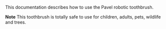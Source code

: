 This documentation describes how to use the Pavel robotic toothbrush.
 
**Note** This toothbrush is totally safe to use for children, adults, pets, wildlife and trees.

